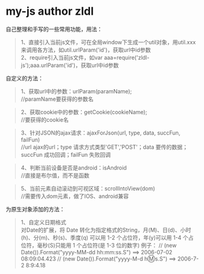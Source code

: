 # my-js author zldl

自己整理和手写的一些常用功能，用法：
>1、直接引入当前js文件，可在全局window下生成一个util对象，用util.xxx来调用各方法，如util.urlParam('id')，获取url中id参数  
>2、require引入当前js文件，如var aaa=require('zldl-js');aaa.urlParam('id')，获取url中id参数

自定义的方法：

>1、获取url中的参数：urlParam(paramName);  
//paramName要获得的参数名

>2、获取cookie中的参数：getCookie(cookieName);  
//要获得的cookie名

>3、针对JSON的ajax请求：ajaxForJson(url, type, data, succFun, failFun)  
//url ajax的url；type 请求方式类型'GET','POST'；data 要传的数据；succFun 成功回调；failFun 失败回调

>4、判断当前设备是否是android：isAndroid  
//直接是布尔值，而不是函数

>5、当前元素自动滚动到可视区域：scrollIntoView(dom)  
//需要传入dom元素，做了IOS、android兼容

为原生对象添加的方法：

>1、自定义日期格式  
对Date的扩展，将 Date 转化为指定格式的String，月(M)、日(d)、小时(h)、分(m)、秒(s)、季度(q) 可以用 1-2 个占位符，年(y)可以用 1-4 个占位符，毫秒(S)只能用 1 个占位符(是 1-3 位的数字)
例子：
// (new Date()).Format("yyyy-MM-dd hh:mm:ss.S") ==> 2006-07-02 08:09:04.423
// (new Date()).Format("yyyy-M-d h:m:s.S")      ==> 2006-7-2 8:9:4.18

